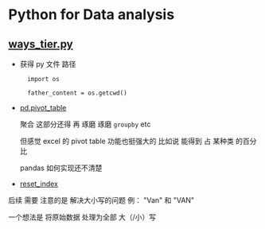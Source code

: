 # Python for Data analysis

## [ways_tier.py](https://github.com/HuZiPy/MyCode_in_GM-China/blob/master/Python/ways_tier.py)

* 获得 py 文件 路径
	
		import os

		father_content = os.getcwd()
		
* [pd.pivot_table](https://pandas.pydata.org/pandas-docs/stable/reference/api/pandas.pivot_table.html)

  聚合 这部分还得 再 琢磨 琢磨 `groupby`  etc   

  但感觉 excel 的 pivot table 功能也挺强大的  比如说 能得到 占 某种类 的百分比
	
  pandas 如何实现还不清楚
  

* [reset_index](https://pandas.pydata.org/pandas-docs/stable/reference/api/pandas.DataFrame.reset_index.html)

后续 需要 注意的是 解决大小写的问题  例： "Van" 和 "VAN"

一个想法是 将原始数据 处理为全部 大（/小）写

	
